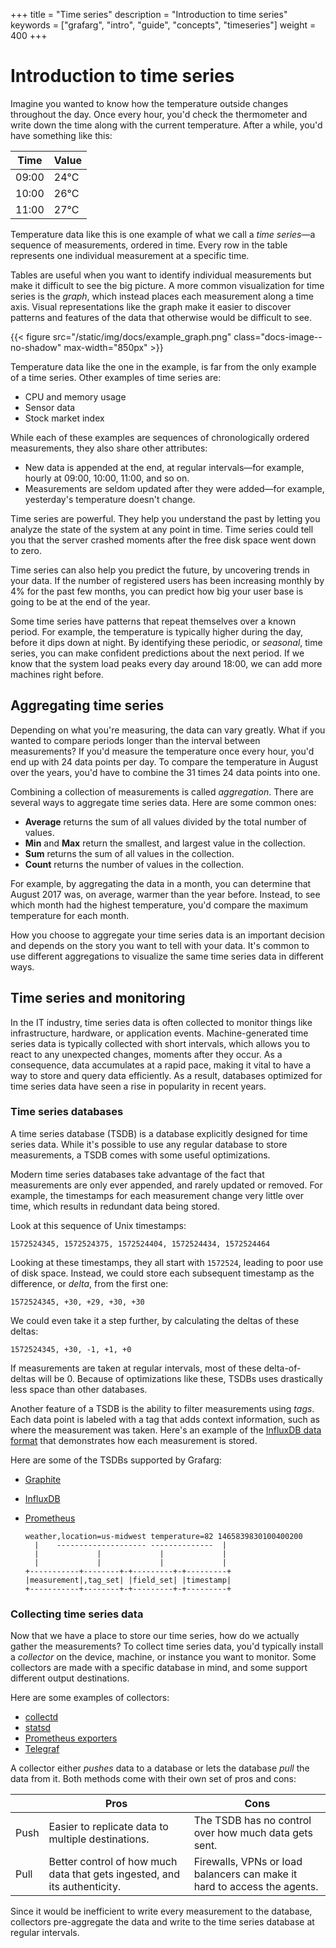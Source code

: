 +++
title = "Time series"
description = "Introduction to time series"
keywords = ["grafarg", "intro", "guide", "concepts", "timeseries"]
weight = 400
+++

# Introduction to time series

Imagine you wanted to know how the temperature outside changes throughout the day. Once every hour, you'd check the thermometer and write down the time along with the current temperature. After a while, you'd have something like this:

| Time  | Value |
| ----- | ----- |
| 09:00 | 24°C  |
| 10:00 | 26°C  |
| 11:00 | 27°C  |

Temperature data like this is one example of what we call a *time series*—a sequence of measurements, ordered in time. Every row in the table represents one individual measurement at a specific time.

Tables are useful when you want to identify individual measurements but make it difficult to see the big picture. A more common visualization for time series is the _graph_, which instead places each measurement along a time axis. Visual representations like the graph make it easier to discover patterns and features of the data that otherwise would be difficult to see.

{{< figure src="/static/img/docs/example_graph.png" class="docs-image--no-shadow" max-width="850px" >}}

Temperature data like the one in the example, is far from the only example of a time series. Other examples of time series are:

- CPU and memory usage
- Sensor data
- Stock market index

While each of these examples are sequences of chronologically ordered measurements, they also share other attributes:

- New data is appended at the end, at regular intervals—for example, hourly at 09:00, 10:00, 11:00, and so on.
- Measurements are seldom updated after they were added—for example, yesterday's temperature doesn't change.

Time series are powerful. They help you understand the past by letting you analyze the state of the system at any point in time. Time series could tell you that the server crashed moments after the free disk space went down to zero.

Time series can also help you predict the future, by uncovering trends in your data. If the number of registered users has been increasing monthly by 4% for the past few months, you can predict how big your user base is going to be at the end of the year.

Some time series have patterns that repeat themselves over a known period. For example, the temperature is typically higher during the day, before it dips down at night. By identifying these periodic, or _seasonal_, time series, you can make confident predictions about the next period. If we know that the system load peaks every day around 18:00, we can add more machines right before.

## Aggregating time series

Depending on what you're measuring, the data can vary greatly. What if you wanted to compare periods longer than the interval between measurements? If you'd measure the temperature once every hour, you'd end up with 24 data points per day. To compare the temperature in August over the years, you'd have to combine the 31 times 24 data points into one.

Combining a collection of measurements is called _aggregation_. There are several ways to aggregate time series data. Here are some common ones:

- **Average** returns the sum of all values divided by the total number of values.
- **Min** and **Max** return the smallest, and largest value in the collection.
- **Sum** returns the sum of all values in the collection.
- **Count** returns the number of values in the collection.

For example, by aggregating the data in a month, you can determine that August 2017 was, on average, warmer than the year before. Instead, to see which month had the highest temperature, you'd compare the maximum temperature for each month.

How you choose to aggregate your time series data is an important decision and depends on the story you want to tell with your data. It's common to use different aggregations to visualize the same time series data in different ways.

## Time series and monitoring

In the IT industry, time series data is often collected to monitor things like infrastructure, hardware, or application events. Machine-generated time series data is typically collected with short intervals, which allows you to react to any unexpected changes, moments after they occur. As a consequence, data accumulates at a rapid pace, making it vital to have a way to store and query data efficiently. As a result, databases optimized for time series data have seen a rise in popularity in recent years.

### Time series databases

A time series database (TSDB) is a database explicitly designed for time series data. While it's possible to use any regular database to store measurements, a TSDB comes with some useful optimizations.

Modern time series databases take advantage of the fact that measurements are only ever appended, and rarely updated or removed. For example, the timestamps for each measurement change very little over time, which results in redundant data being stored.

Look at this sequence of Unix timestamps:

```
1572524345, 1572524375, 1572524404, 1572524434, 1572524464
```

Looking at these timestamps, they all start with `1572524`, leading to poor use of disk space. Instead, we could store each subsequent timestamp as the difference, or _delta_, from the first one:

```
1572524345, +30, +29, +30, +30
```

We could even take it a step further, by calculating the deltas of these deltas:

```
1572524345, +30, -1, +1, +0
```

If measurements are taken at regular intervals, most of these delta-of-deltas will be 0. Because of optimizations like these, TSDBs uses drastically less space than other databases.

Another feature of a TSDB is the ability to filter measurements using _tags_. Each data point is labeled with a tag that adds context information, such as where the measurement was taken. Here's an example of the [InfluxDB data format](https://docs.influxdata.com/influxdb/v1.7/write_protocols/line_protocol_tutorial/#syntax) that demonstrates how each measurement is stored.

Here are some of the TSDBs supported by Grafarg:

- [Graphite](https://graphiteapp.org/)
- [InfluxDB](https://www.influxdata.com/products/influxdb-overview/)
- [Prometheus](https://prometheus.io/)

    ```
    weather,location=us-midwest temperature=82 1465839830100400200
      |    -------------------- --------------  |
      |             |             |             |
      |             |             |             |
    +-----------+--------+-+---------+-+---------+
    |measurement|,tag_set| |field_set| |timestamp|
    +-----------+--------+-+---------+-+---------+
    ```

### Collecting time series data

Now that we have a place to store our time series, how do we actually gather the measurements? To collect time series data, you'd typically install a _collector_ on the device, machine, or instance you want to monitor. Some collectors are made with a specific database in mind, and some support different output destinations.

Here are some examples of collectors:

- [collectd](https://collectd.org/)
- [statsd](https://github.com/statsd/statsd)
- [Prometheus exporters](https://prometheus.io/docs/instrumenting/exporters/)
- [Telegraf](https://github.com/influxdata/telegraf)

A collector either _pushes_ data to a database or lets the database _pull_ the data from it. Both methods come with their own set of pros and cons:

|      | Pros                                                         | Cons                                                         |
| ---- | ------------------------------------------------------------ | ------------------------------------------------------------ |
| Push | Easier to replicate data to multiple destinations.           | The TSDB has no control over how much data gets sent.        |
| Pull | Better control of how much data that gets ingested, and its authenticity. | Firewalls, VPNs or load balancers can make it hard to access the agents. |

Since it would be inefficient to write every measurement to the database, collectors pre-aggregate the data and write to the time series database at regular intervals.

